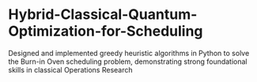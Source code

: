# Hybrid-Classical-Quantum-Optimization-for-Scheduling
Designed and implemented greedy heuristic algorithms in Python to solve the Burn-in Oven scheduling problem, demonstrating strong foundational skills in classical Operations Research
